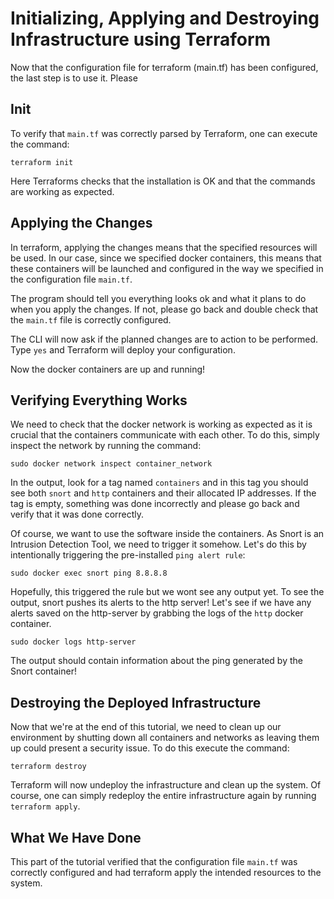 # Initializing, Applying and Destroying Infrastructure using Terraform

Now that the configuration file for terraform (main.tf) has been configured, the last step is to use it. Please 

## Init

To verify that `main.tf` was correctly parsed by Terraform, one can execute the command:

```
terraform init
```

Here Terraforms checks that the installation is OK and that the commands are working as expected.


## Applying the Changes

In terraform, applying the changes means that the specified resources will be used. In our case, since we specified docker containers, this means that these containers will be launched and configured in the way we specified in the configuration file `main.tf`.

The program should tell you everything looks ok and what it plans to do when you apply the changes. If not, please go back and double check that the `main.tf` file is correctly configured. 

The CLI will now ask if the planned changes are to action to be performed. Type `yes` and Terraform will deploy your configuration. 

Now the docker containers are up and running!

## Verifying Everything Works

We need to check that the docker network is working as expected as it is crucial that the containers communicate with each other. To do this, simply inspect the network by running the command: 

```
sudo docker network inspect container_network
```
In the output, look for a tag named `containers` and in this tag you should see both `snort` and `http` containers and their allocated IP addresses. If the tag is empty, something was done incorrectly and please go back and verify that it was done correctly.


Of course, we want to use the software inside the containers. As Snort is an Intrusion Detection Tool, we need to trigger it somehow. Let's do this by intentionally triggering the pre-installed `ping alert rule`:

```
sudo docker exec snort ping 8.8.8.8
```

Hopefully, this triggered the rule but we wont see any output yet. To see the output, snort pushes its alerts to the http server! Let's see if we have any alerts saved on the http-server by grabbing the logs of the `http` docker container.


```
sudo docker logs http-server
```

The output should contain information about the ping generated by the Snort container!


## Destroying the Deployed Infrastructure
Now that we're at the end of this tutorial, we need to clean up our environment by shutting down all containers and networks as leaving them up could present a security issue. To do this execute the command:

```
terraform destroy
```

Terraform will now undeploy the infrastructure and clean up the system. Of course, one can simply redeploy the entire infrastructure again by running `terraform apply`. 


## What We Have Done
This part of the tutorial verified that the configuration file `main.tf` was correctly configured and had terraform apply the intended resources to the system.